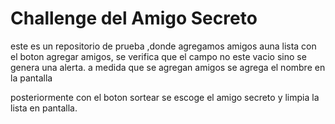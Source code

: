 # Challenge del Amigo Secreto #
este es un repositorio de prueba ,donde agregamos amigos auna lista con el boton agregar amigos,
se verifica que el campo no este vacio sino se genera una alerta.
a medida que se agregan amigos se agrega el nombre en la pantalla

posteriormente con el boton sortear se escoge el amigo secreto y limpia la lista en pantalla.
